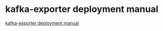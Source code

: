 # kafka-exporter deployment manual
[kafka-exporter deployment manual](https://aiwithcloud.com/2022/09/19/kafka_exporter_deployment_manual/)